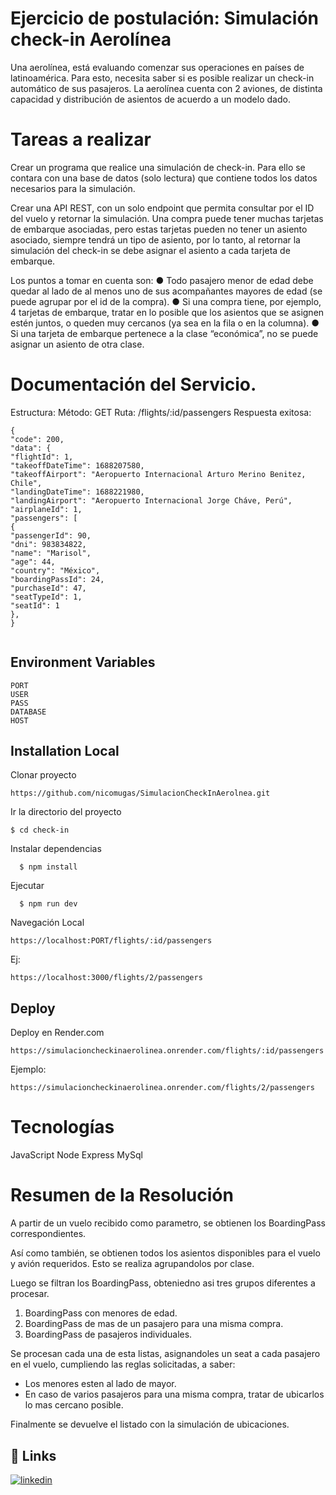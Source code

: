 
# Ejercicio de postulación: Simulación check-in Aerolínea

Una aerolínea, está evaluando comenzar sus operaciones en países de latinoamérica. Para esto, necesita
saber si es posible realizar un check-in automático de sus pasajeros. La aerolínea cuenta con 2 aviones, de distinta capacidad y distribución de asientos de acuerdo a un modelo dado. 


# Tareas a realizar

Crear un programa que realice una simulación de check-in. Para ello se contara con una base de datos (solo lectura) que contiene todos los datos necesarios para la simulación.

Crear una API REST, con un solo endpoint que permita
consultar por el ID del vuelo y retornar la simulación. Una compra puede tener muchas tarjetas
de embarque asociadas, pero estas tarjetas pueden no tener un asiento asociado, siempre tendrá un tipo de asiento, por lo tanto, al retornar la simulación del check-in se debe asignar el asiento a cada tarjeta de embarque.

Los puntos a tomar en cuenta son:
● Todo pasajero menor de edad debe quedar al lado de al menos uno de sus acompañantes mayores de edad (se
puede agrupar por el id de la compra).
● Si una compra tiene, por ejemplo, 4 tarjetas de embarque, tratar en lo posible que los asientos que se asignen estén juntos, o queden muy cercanos (ya sea en la fila o en la columna).
● Si una tarjeta de embarque pertenece a la clase “económica”, no se puede asignar un asiento de otra clase.


# Documentación del Servicio.

Estructura:
Método: GET
Ruta: /flights/:id/passengers
Respuesta exitosa:

  
```
{
"code": 200,
"data": {
"flightId": 1,
"takeoffDateTime": 1688207580,
"takeoffAirport": "Aeropuerto Internacional Arturo Merino Benitez, Chile",
"landingDateTime": 1688221980,
"landingAirport": "Aeropuerto Internacional Jorge Cháve, Perú",
"airplaneId": 1,
"passengers": [
{
"passengerId": 90,
"dni": 983834822,
"name": "Marisol",
"age": 44,
"country": "México",
"boardingPassId": 24,
"purchaseId": 47,
"seatTypeId": 1,
"seatId": 1
},
}
  
```



## Environment Variables
```
PORT
USER
PASS
DATABASE
HOST

```


## Installation Local

Clonar proyecto
```
https://github.com/nicomugas/SimulacionCheckInAerolnea.git
```

Ir la directorio del proyecto
```
$ cd check-in
```
Instalar dependencias

```
  $ npm install   
```
Ejecutar

```
  $ npm run dev  
```
Navegación Local
```
https://localhost:PORT/flights/:id/passengers
```

Ej: 
```
https://localhost:3000/flights/2/passengers
```
## Deploy

Deploy en Render.com

```
https://simulacioncheckinaerolinea.onrender.com/flights/:id/passengers
```
Ejemplo:
```
https://simulacioncheckinaerolinea.onrender.com/flights/2/passengers
```

# Tecnologías 

JavaScript
Node
Express
MySql


# Resumen de la Resolución 

A partir de un vuelo recibido como parametro, se obtienen los BoardingPass correspondientes. 

Así como también, se obtienen todos los asientos disponibles para el vuelo y avión requeridos. Esto se realiza agrupandolos por clase. 

Luego se filtran los BoardingPass, obteniedno asi tres grupos diferentes a procesar. 

1. BoardingPass con menores de edad.
2. BoardingPass de mas de un pasajero para una misma compra.
3. BoardingPass de pasajeros individuales. 

Se procesan cada una de esta listas, asignandoles un seat a cada pasajero en el vuelo, cumpliendo las reglas solicitadas, a saber:

- Los menores esten al lado de mayor. 
- En caso de varios pasajeros para una misma compra, tratar de ubicarlos lo mas cercano posible. 

Finalmente se devuelve el listado con la simulación de ubicaciones. 


## 🔗 Links

[![linkedin](https://img.shields.io/badge/linkedin-0A66C2?style=for-the-badge&logo=linkedin&logoColor=white)](https://www.linkedin.com/in/nico-mugas-ok)



